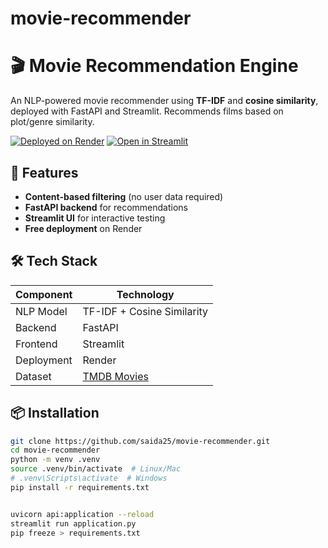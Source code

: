 # movie-recommender
# 🎬 Movie Recommendation Engine

An NLP-powered movie recommender using **TF-IDF** and **cosine similarity**, deployed with FastAPI and Streamlit. Recommends films based on plot/genre similarity.

[![Deployed on Render](https://img.shields.io/badge/Render-Deployed-green)](https://movie-recommender-khzw.onrender.com/docs)
[![Open in Streamlit](https://static.streamlit.io/badges/streamlit_badge_black_white.svg)](https://applicationpy-a2kckmykuw8z48x9nxhbaj.streamlit.app/)

## 🚀 Features
- **Content-based filtering** (no user data required)
- **FastAPI backend** for recommendations
- **Streamlit UI** for interactive testing
- **Free deployment** on Render

## 🛠️ Tech Stack
| Component       | Technology |
|----------------|------------|
| NLP Model      | TF-IDF + Cosine Similarity |
| Backend        | FastAPI    |
| Frontend       | Streamlit  |
| Deployment     | Render     |
| Dataset        | [TMDB Movies](https://www.kaggle.com/datasets/tmdb/tmdb-movie-metadata) |

## 📦 Installation
```bash
git clone https://github.com/saida25/movie-recommender.git
cd movie-recommender
python -m venv .venv
source .venv/bin/activate  # Linux/Mac
# .venv\Scripts\activate  # Windows
pip install -r requirements.txt


uvicorn api:application --reload
streamlit run application.py
pip freeze > requirements.txt